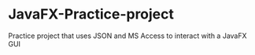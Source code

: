 # JavaFX-Practice-project
Practice project that uses JSON and MS Access to interact with a JavaFX GUI
